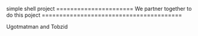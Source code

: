 simple shell project
====================== We partner together to do this poject ========================================


Ugotmatman and
Tobzid
